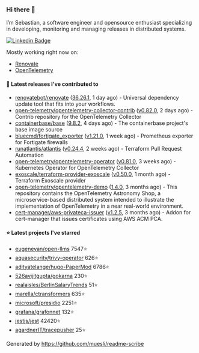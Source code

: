 ### Hi there 👋

I’m Sebastian, a software engineer and opensource enthusiast specializing in developing, monitoring and managing releases in distributed systems.

[![Linkedin Badge](https://img.shields.io/badge/-LinkedIn-blue?style=flat&logo=Linkedin&logoColor=white&link=https://www.linkedin.com/in/sebastian-poxhofer/)](https://www.linkedin.com/in/sebastian-poxhofer/)

Mostly working right now on:
- [Renovate](https://github.com/renovatebot/renovate)
- [OpenTelemetry](https://github.com/open-telemetry)



#### 🚀 Latest releases I've contributed to

- [renovatebot/renovate](https://github.com/renovatebot/renovate) ([36.26.1](https://github.com/renovatebot/renovate/releases/tag/36.26.1), 1 day ago) - Universal dependency update tool that fits into your workflows.
- [open-telemetry/opentelemetry-collector-contrib](https://github.com/open-telemetry/opentelemetry-collector-contrib) ([v0.82.0](https://github.com/open-telemetry/opentelemetry-collector-contrib/releases/tag/v0.82.0), 2 days ago) - Contrib repository for the OpenTelemetry Collector
- [containerbase/base](https://github.com/containerbase/base) ([9.8.2](https://github.com/containerbase/base/releases/tag/9.8.2), 4 days ago) - The containerbase project&#39;s base image source
- [bluecmd/fortigate_exporter](https://github.com/bluecmd/fortigate_exporter) ([v1.21.0](https://github.com/bluecmd/fortigate_exporter/releases/tag/v1.21.0), 1 week ago) - Prometheus exporter for Fortigate firewalls
- [runatlantis/atlantis](https://github.com/runatlantis/atlantis) ([v0.24.4](https://github.com/runatlantis/atlantis/releases/tag/v0.24.4), 2 weeks ago) - Terraform Pull Request Automation
- [open-telemetry/opentelemetry-operator](https://github.com/open-telemetry/opentelemetry-operator) ([v0.81.0](https://github.com/open-telemetry/opentelemetry-operator/releases/tag/v0.81.0), 3 weeks ago) - Kubernetes Operator for OpenTelemetry Collector
- [exoscale/terraform-provider-exoscale](https://github.com/exoscale/terraform-provider-exoscale) ([v0.50.0](https://github.com/exoscale/terraform-provider-exoscale/releases/tag/v0.50.0), 1 month ago) - Terraform Exoscale provider
- [open-telemetry/opentelemetry-demo](https://github.com/open-telemetry/opentelemetry-demo) ([1.4.0](https://github.com/open-telemetry/opentelemetry-demo/releases/tag/1.4.0), 3 months ago) - This repository contains the OpenTelemetry Astronomy Shop, a microservice-based distributed system intended to illustrate the implementation of OpenTelemetry in a near real-world environment.
- [cert-manager/aws-privateca-issuer](https://github.com/cert-manager/aws-privateca-issuer) ([v1.2.5](https://github.com/cert-manager/aws-privateca-issuer/releases/tag/v1.2.5), 3 months ago) - Addon for cert-manager that issues certificates using AWS ACM PCA.

#### ⭐ Latest projects I've starred

- [eugeneyan/open-llms](https://github.com/eugeneyan/open-llms) 7547⭐
- [aquasecurity/trivy-operator](https://github.com/aquasecurity/trivy-operator) 626⭐
- [adityatelange/hugo-PaperMod](https://github.com/adityatelange/hugo-PaperMod) 6786⭐
- [526avijitgupta/gokarna](https://github.com/526avijitgupta/gokarna) 230⭐
- [realaisles/BerlinSalaryTrends](https://github.com/realaisles/BerlinSalaryTrends) 51⭐
- [marella/ctransformers](https://github.com/marella/ctransformers) 635⭐
- [microsoft/presidio](https://github.com/microsoft/presidio) 2251⭐
- [grafana/grafonnet](https://github.com/grafana/grafonnet) 132⭐
- [jestjs/jest](https://github.com/jestjs/jest) 42420⭐
- [agardnerIT/tracepusher](https://github.com/agardnerIT/tracepusher) 25⭐



Generated by https://github.com/muesli/readme-scribe
